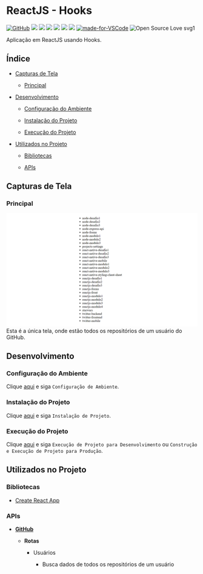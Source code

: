 # ReactJS - Hooks

[![GitHub](https://img.shields.io/github/license/mashape/apistatus.svg)](https://github.com/osvaldokalvaitir/reactjs-hooks/blob/master/LICENSE)
![](https://img.shields.io/github/package-json/v/osvaldokalvaitir/reactjs-hooks.svg)
![](https://img.shields.io/github/last-commit/osvaldokalvaitir/reactjs-hooks.svg?color=red)
![](https://img.shields.io/github/languages/top/osvaldokalvaitir/reactjs-hooks.svg?color=yellow)
![](https://img.shields.io/github/languages/count/osvaldokalvaitir/reactjs-hooks.svg?color=lightgrey)
![](https://img.shields.io/github/languages/code-size/osvaldokalvaitir/reactjs-hooks.svg)
![](https://img.shields.io/github/repo-size/osvaldokalvaitir/reactjs-hooks.svg?color=blueviolet)
[![made-for-VSCode](https://img.shields.io/badge/Made%20for-VSCode-1f425f.svg)](https://code.visualstudio.com/)
![Open Source Love svg1](https://badges.frapsoft.com/os/v1/open-source.svg?v=103)

Aplicação em ReactJS usando Hooks.

## Índice

- [Capturas de Tela](#capturas-de-tela)

  - [Principal](#principal)

- [Desenvolvimento](#desenvolvimento)

  - [Configuração do Ambiente](#configuração-do-ambiente)

  - [Instalação do Projeto](#instalação-do-projeto)
  
  - [Execução do Projeto](#execução-do-projeto)

- [Utilizados no Projeto](#utilizados-no-projeto)

  - [Bibliotecas](#bibliotecas)
  
  - [APIs](#apis)

## Capturas de Tela

### Principal

![Main](/assets/main.png)
Esta é a única tela, onde estão todos os repositórios de um usuário do GitHub.

## Desenvolvimento

### Configuração do Ambiente

Clique [aqui](https://github.com/osvaldokalvaitir/projects-settings/blob/master/README.md) e siga `Configuração de Ambiente`.

### Instalação do Projeto

Clique [aqui](https://github.com/osvaldokalvaitir/projects-settings/blob/master/nodejs/nodejs.md) e siga `Instalação de Projeto`.

### Execução do Projeto

Clique [aqui](https://github.com/osvaldokalvaitir/projects-settings/blob/master/nodejs/libs/create-react-app.md) e siga `Execução de Projeto para Desenvolvimento` ou `Construção e Execução de Projeto para Produção`.

## Utilizados no Projeto

### Bibliotecas

- [Create React App](https://github.com/osvaldokalvaitir/projects-settings/blob/master/nodejs/libs/create-react-app.md)

### APIs

- **[GitHub](https://api.github.com)**

  - **Rotas**

    - Usuários

      - Busca dados de todos os repositórios de um usuário
